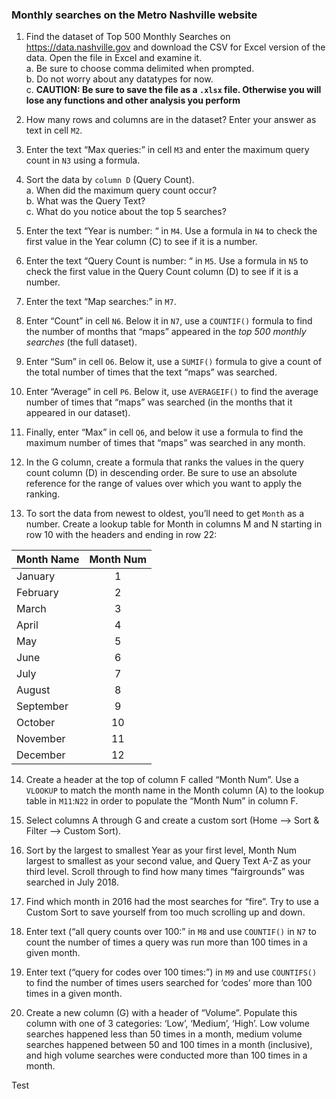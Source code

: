 ### Monthly searches on the Metro Nashville website

1. Find the dataset of Top 500 Monthly Searches on https://data.nashville.gov and download the CSV for Excel version of the data. Open the file in Excel and examine it.   
    a. Be sure to choose comma delimited when prompted.   
    b. Do not worry about any datatypes for now.   
    c. **CAUTION: Be sure to save the file as a `.xlsx` file. Otherwise you will lose any functions and other analysis you perform**

2. How many rows and columns are in the dataset? Enter your answer as text in cell `M2`.

3. Enter the text “Max queries:” in cell `M3` and enter the maximum query count in `N3` using a formula.

4. Sort the data by `column D` (Query Count).    
    a. When did the maximum query count occur?  
    b. What was the Query Text?  
    c. What do you notice about the top 5 searches?  

5. Enter the text “Year is number: “ in `M4`. Use a formula in `N4` to check the first value in the Year column (C) to see if it is a number.

6. Enter the text “Query Count is number: “ in `M5`. Use a formula in `N5` to check the first value in the Query Count column (D) to see if it is a number.

7. Enter the text “Map searches:” in `M7`.
8. Enter “Count” in cell `N6`. Below it in `N7`, use a `COUNTIF()` formula to find the number of months that “maps” appeared in the _top 500 monthly searches_ (the full dataset).
9. Enter “Sum” in cell `O6`. Below it, use a `SUMIF()` formula to give a count of the total number of times that the text “maps” was searched.
10. Enter “Average” in cell `P6`. Below it, use `AVERAGEIF()` to find the average number of times that “maps” was searched (in the months that it appeared in our dataset).
11. Finally, enter “Max” in cell `Q6`, and below it use a formula to find the maximum number of times that “maps” was searched in any month.

12. In the G column, create a formula that ranks the values in the query count column (D) in descending order. Be sure to use an absolute reference for the range of values over which you want to apply the ranking.

13. To sort the data from newest to oldest, you’ll need to get `Month` as a number. Create a lookup table for Month in columns M and N starting in row 10 with the headers and ending in row 22:  

  Month Name   |  Month Num  
   -------     | :---------:  
  January      |   1   
  February     |   2   
  March        |   3   
  April        |   4   
  May          |   5   
  June         |   6   
  July         |   7   
  August       |   8   
  September    |   9   
  October      |   10   
  November     |   11   
  December     |   12   


14. Create a header at the top of column F called “Month Num”. Use a `VLOOKUP` to match the month name in the Month column (A) to the lookup table in `M11`:`N22` in order to populate the “Month Num” in column F.

15. Select columns A through G and create a custom sort (Home --> Sort & Filter --> Custom Sort).
16. Sort by the largest to smallest Year as your first level, Month Num largest to smallest as your second value, and Query Text A-Z as your third level. Scroll through to find how many times “fairgrounds” was searched in July 2018.

17. Find which month in 2016 had the most searches for “fire”. Try to use a Custom Sort to save yourself from too much scrolling up and down.

18. Enter text (“all query counts over 100:” in `M8` and use `COUNTIF()` in `N7` to count the number of times a query was run more than 100 times in a given month.

19. Enter text (“query for codes over 100 times:”) in `M9` and use `COUNTIFS()` to find the number of times users searched for ‘codes’ more than 100 times in a given month.

20. Create a new column (G) with a header of “Volume”. Populate this column with one of 3 categories: ‘Low’, ‘Medium’, ‘High’. Low volume searches happened less than 50 times in a month, medium volume searches happened between 50 and 100 times in a month (inclusive), and high volume searches were conducted more than 100 times in a month.

Test
